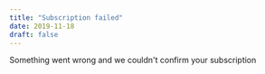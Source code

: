 ```yaml
---
title: "Subscription failed"
date: 2019-11-18
draft: false
---
```


Something went wrong and we couldn't confirm your subscription
